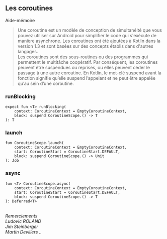 ## Les coroutines
Aide-mémoire

>Une coroutine est un modèle de conception de simultanéité que vous pouvez utiliser sur Android pour simplifier le code qui s'exécute de manière asynchrone. Les coroutines ont été ajoutées à Kotlin dans la version 1.3 et sont basées sur des concepts établis dans d'autres langages.<br>
>Les coroutines sont des sous-routines ou des programmes qui permettent le multitâche coopératif. Par conséquent, les coroutines peuvent être suspendues ou reprises, ou elles peuvent céder le passage à une autre coroutine. En Kotlin, le mot-clé suspend avant la fonction signifie qu’elle suspend l’appelant et ne peut être appelée qu’au sein d’une coroutine.
### runBlocking
```
expect fun <T> runBlocking(
    context: CoroutineContext = EmptyCoroutineContext, 
    block: suspend CoroutineScope.() -> T
): T
```
### launch
```	
fun CoroutineScope.launch(
    context: CoroutineContext = EmptyCoroutineContext, 
    start: CoroutineStart = CoroutineStart.DEFAULT, 
    block: suspend CoroutineScope.() -> Unit
): Job
```
### async
```
fun <T> CoroutineScope.async(
    context: CoroutineContext = EmptyCoroutineContext, 
    start: CoroutineStart = CoroutineStart.DEFAULT, 
    block: suspend CoroutineScope.() -> T
): Deferred<T>
```
*<br>
Remerciements<br>Ludovic ROLAND<br>Jim Steinberger<br>Martin Devillers ..*